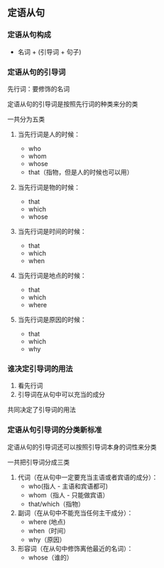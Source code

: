 ## 定语从句

### 定语从句构成
- 名词 + (引导词 + 句子)


### 定语从句的引导词

先行词：要修饰的名词

定语从句的引导词是按照先行词的种类来分的类

一共分为五类
1. 当先行词是人的时候：
	- who
	- whom
	- whose
	- that（指物，但是人的时候也可以用）

2. 当先行词是物的时候：
	- that
	- which
	- whose

3. 当先行词是时间的时候：
	- that
	- which
	- when

4. 当先行词是地点的时候：
	- that
	- which
	- where

5. 当先行词是原因的时候：
	- that
	- which
	- why
	
	
### 谁决定引导词的用法
1. 看先行词
2. 引导词在从句中可以充当的成分

共同决定了引导词的用法

### 定语从句引导词的分类新标准
定语从句的引导词还可以按照引导词本身的词性来分类

一共把引导词分成三类
1. 代词（在从句中一定要充当主语或者宾语的成分）：
	- who(指人 - 主语和宾语都可)
	- whom（指人 - 只能做宾语）
	- that/which（指物）
2. 副词（在从句中不能充当任何主干成分）：
	- where (地点)
	- when（时间）
	- why（原因）
3. 形容词（在从句中修饰离他最近的名词）：
	- whose（谁的）





